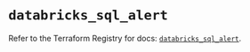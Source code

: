# `databricks_sql_alert`

Refer to the Terraform Registry for docs: [`databricks_sql_alert`](https://registry.terraform.io/providers/databricks/databricks/1.79.0/docs/resources/sql_alert).
